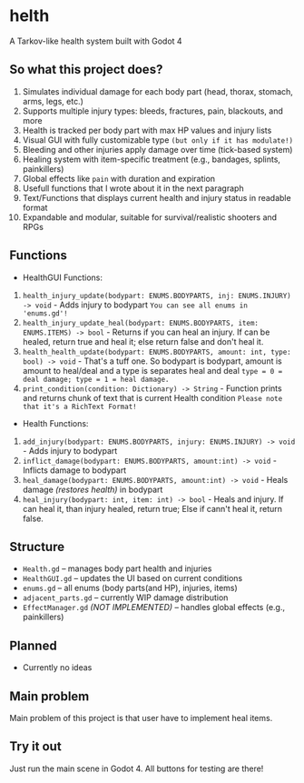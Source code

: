# helth
A Tarkov-like health system built with Godot 4

## So what this project does?
1. Simulates individual damage for each body part (head, thorax, stomach, arms, legs, etc.)
2. Supports multiple injury types: bleeds, fractures, pain, blackouts, and more
3. Health is tracked per body part with max HP values and injury lists
4. Visual GUI with fully customizable type `(but only if it has modulate!)`
5. Bleeding and other injuries apply damage over time (tick-based system)
6. Healing system with item-specific treatment (e.g., bandages, splints, painkillers)
7. Global effects like `pain` with duration and expiration
8. Usefull functions that I wrote about it in the next paragraph
9. Text/Functions that displays current health and injury status in readable format
10. Expandable and modular, suitable for survival/realistic shooters and RPGs

## Functions
- HealthGUI Functions:
1. `health_injury_update(bodypart: ENUMS.BODYPARTS, inj: ENUMS.INJURY) -> void` - Adds injury to bodypart `You can see all enums in 'enums.gd'!`
2. `health_injury_update_heal(bodypart: ENUMS.BODYPARTS, item: ENUMS.ITEMS) -> bool` - Returns if you can heal an injury. If can be healed, return true and heal it; else return false and don't heal it.
3. `health_health_update(bodypart: ENUMS.BODYPARTS, amount: int, type: bool) -> void` - That's a tuff one. So bodypart is bodypart, amount is amount to heal/deal and a type is separates heal and deal `type = 0 = deal damage; type = 1 = heal damage.`
4. `print_condition(condition: Dictionary) -> String` - Function prints and returns chunk of text that is current Health condition `Please note that it's a RichText Format!`
- Health Functions:
1. `add_injury(bodypart: ENUMS.BODYPARTS, injury: ENUMS.INJURY) -> void` - Adds injury to bodypart
2. `inflict_damage(bodypart: ENUMS.BODYPARTS, amount:int) -> void` - Inflicts damage to bodypart
3. `heal_damage(bodypart: ENUMS.BODYPARTS, amount:int) -> void` - Heals damage *(restores health)* in bodypart
4. `heal_injury(bodypart: int, item: int) -> bool` - Heals and injury. If can heal it, than injury healed, return true; Else if cann't heal it, return false.

## Structure

- `Health.gd` – manages body part health and injuries
- `HealthGUI.gd` – updates the UI based on current conditions
- `enums.gd` – all enums (body parts(and HP), injuries, items)
- `adjacent_parts.gd` – currently WIP damage distribution
- `EffectManager.gd` *(NOT IMPLEMENTED)* – handles global effects (e.g., painkillers)

## Planned

- Currently no ideas
  
## Main problem

Main problem of this project is that user have to implement heal items.

## Try it out

Just run the main scene in Godot 4. All buttons for testing are there!

